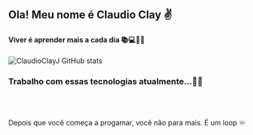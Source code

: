 
<h2>Ola! Meu nome é Claudio Clay ✌️</h2>

<h4>
    Viver é aprender mais a cada dia
    📚💻📕🧠
</h4>

![ClaudioClayJ GitHub stats](https://github-readme-stats.vercel.app/api?username=ClaudioClayJ&show_icons=true&theme=tokyonight)

<h3>
Trabalho com essas tecnologias atualmente...👨‍💻
</h3>
<div style="display: inline_block">
<img  alt="" src="https://img.shields.io/badge/HTML5-E34F26?style=for-the-badge&logo=html5&logoColor=white"/>
<img  alt="" src="https://img.shields.io/badge/CSS3-1572B6?style=for-the-badge&logo=css3&logoColor=white"/>
<img  alt="" src="https://img.shields.io/badge/JavaScript-323330?style=for-the-badge&logo=javascript&logoColor=F7DF1E"/>
<img  alt="" src="https://img.shields.io/badge/Node.js-43853D?style=for-the-badge&logo=node.js&logoColor=white"/>
<img  alt="" src="https://img.shields.io/badge/React-20232A?style=for-the-badge&logo=react&logoColor=61DAFB"/>
<img  alt="" src="https://img.shields.io/badge/Bootstrap-563D7C?style=for-the-badge&logo=bootstrap&logoColor=white"/>
<img  alt="" src="https://img.shields.io/badge/MySQL-00000F?style=for-the-badge&logo=mysql&logoColor=white"/>
<img  alt="" src="https://img.shields.io/badge/SQLite-07405E?style=for-the-badge&logo=sqlite&logoColor=white"/>
</div></br>

Depois que você começa a progamar, você não para mais. É um loop ♾️
